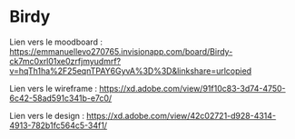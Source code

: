 # Birdy

Lien vers le moodboard : 
https://emmanuellevo270765.invisionapp.com/board/Birdy-ck7mc0xrl01xe0zrfjmyudmrf?v=hqTh1ha%2F25eqnTPAY6GyvA%3D%3D&linkshare=urlcopied

Lien vers le wireframe :
https://xd.adobe.com/view/91f10c83-3d74-4750-6c42-58ad591c341b-e7c0/

Lien vers le design : 
https://xd.adobe.com/view/42c02721-d928-4314-4913-782b1fc564c5-34f1/
